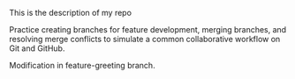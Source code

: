 This is the description of my repo

Practice creating branches for feature development, merging branches, and resolving merge conflicts to simulate a common collaborative workflow on Git and GitHub.

Modification in feature-greeting branch.
